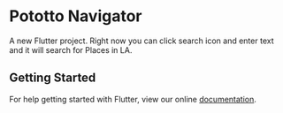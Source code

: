# Pototto Navigator

A new Flutter project. Right now you can click search icon and enter text and it will search for Places in LA.

## Getting Started

For help getting started with Flutter, view our online
[documentation](https://flutter.io/).
